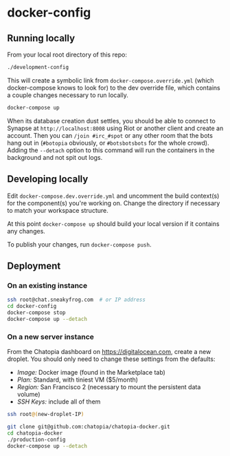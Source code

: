 # docker-config

## Running locally
From your local root directory of this repo:

```bash
./development-config
```

This will create a symbolic link from `docker-compose.override.yml` (which docker-compose knows to look for) to the dev override file, which contains a couple changes necessary to run locally. 

```bash
docker-compose up
```

When its database creation dust settles, you should be able to connect to Synapse at `http://localhost:8008` using Riot or another client and create an account. Then you can `/join #irc_#spot` or any other room that the bots hang out in (`#botopia` obviously, or `#botsbotsbots` for the whole crowd). Adding the `--detach` option to this command will run the containers in the background and not spit out logs.

## Developing locally
Edit `docker-compose.dev.override.yml` and uncomment the build context(s) for the component(s) you're working on. Change the directory if necessary to match your workspace structure.

At this point `docker-compose up` should build your local version if it contains any changes.

To publish your changes, run `docker-compose push`.

## Deployment
### On an existing instance
```bash
ssh root@chat.sneakyfrog.com  # or IP address
cd docker-config
docker-compose stop
docker-compose up --detach
```

### On a new server instance
From the Chatopia dashboard on <https://digitalocean.com>, create a new droplet. You should only need to change these settings from the defaults:

* _Image:_ Docker image (found in the Marketplace tab)
* _Plan:_ Standard, with tiniest VM ($5/month)
* _Region:_ San Francisco 2 (necessary to mount the persistent data volume)
* _SSH Keys:_ include all of them

```bash
ssh root@(new-droplet-IP)
```

```bash
git clone git@github.com:chatopia/chatopia-docker.git
cd chatopia-docker
./production-config
docker-compose up --detach
```

